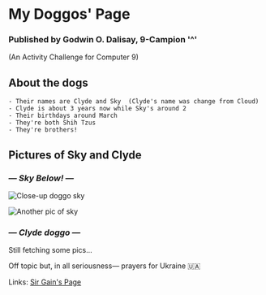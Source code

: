 # **My Doggos' Page**
### Published by Godwin O. Dalisay, 9-Campion '^'
(An Activity Challenge for  Computer 9) 

 
 

## About the dogs
```
- Their names are Clyde and Sky  (Clyde's name was change from Cloud)
- Clyde is about 3 years now while Sky's around 2
- Their birthdays around March
- They're both Shih Tzus
- They're brothers!
```
## Pictures of Sky and Clyde
### *— Sky Below! —*
![Close-up doggo sky](https://user-images.githubusercontent.com/99781454/155653210-2a592fab-eff7-448e-83b3-feb8461ae3f0.jpg)

![Another pic of sky](https://user-images.githubusercontent.com/99781454/155653313-44f4a7a7-381d-40a0-b66d-fab5852549d3.jpg)
### *— Clyde doggo  —*
Still fetching some pics...




Off topic but, in all seriousness— prayers for Ukraine 🇺🇦

Links:
[Sir Gain's Page](https://641n.github.io/computer-9/)
